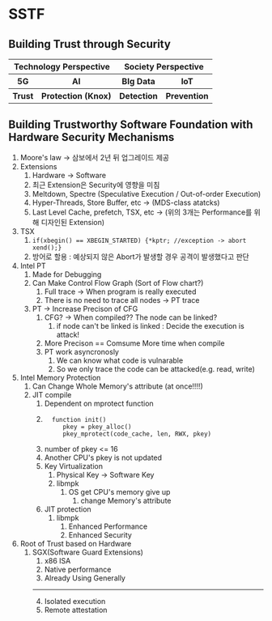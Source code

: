 SSTF
===========================
Building Trust through Security
------------------------------------------------

<table>
    <thead>
        <tr>
            <th colspan='2'>Technology Perspective </th> 
            <th colspan='2'> Society Perspective </th>
        </tr>
    </thead>
    <tbody>
        <tr>
            <th> 5G </th>
            <th> AI </th>
            <th> BIg Data </th>
            <th> IoT </th> 
        </tr>
        <tr></tr>
        <tr>
            <th>Trust </th>
            <th> Protection (Knox) </th>
            <th> Detection </th>
            <th> Prevention </th>
        </tr>
    </tbody>
</table>

Building Trustworthy Software Foundation with Hardware Security Mechanisms
------------------------------------------------------

1. Moore's law -> 삼보에서 2년 뒤 업그레이드 제공
2. Extensions
    1. Hardware -> Software
    2. 최근 Extension은 Security에 영향을 미침
    3. Meltdown, Spectre (Speculative Execution / Out-of-order Execution)
    4. Hyper-Threads, Store Buffer, etc -> (MDS-class atatcks)
    5. Last Level Cache, prefetch, TSX, etc -> (위의 3개는 Performance를 위해 디자인된 Extension)
3. TSX
    1. ```if(xbegin() == XBEGIN_STARTED) {*kptr; //exception -> abort xend();}```
    2. 방어로 할용 : 예상되지 않은 Abort가 발생할 경우 공격이 발생했다고 판단
4. Intel PT
    1. Made for Debugging
    2. Can Make Control Flow Graph (Sort of Flow chart?)
        1. Full trace -> When program is really executed
        2. There is no need to trace all nodes -> PT trace
    3. PT -> Increase Precison of CFG
        1. CFG? -> When compiled?? The node can be linked? 
            1. if node can't be linked is linked : Decide the execution is attack!
        2. More Precison == Comsume More time when compile
        3. PT work asyncronosly
            1. We can know what code is vulnarable
            2. So we only trace the code can be attacked(e.g. read, write)
5. Intel Memory Protection
    1. Can Change Whole Memory's attribute (at once!!!!)
    2. JIT compile
        1. Dependent on mprotect function
        2. ```
             function init()
                pkey = pkey_alloc()
                pkey_mprotect(code_cache, len, RWX, pkey)
            ```
        3. number of pkey <= 16
        4. Another CPU's pkey is not updated
        5. Key Virtualization
            1. Physical Key -> Software Key
            2. libmpk
                1. OS get CPU's memory give up
                    1. change Memory's attribute
        6. JIT protection
            1. libmpk
                1. Enhanced Performance
                2. Enhanced Security
6. Root of Trust based on Hardware
    1. SGX(Software Guard Extensions)
        1. x86 ISA
        2. Native performance
        3. Already Using Generally
        ***
        4. Isolated execution
        5. Remote attestation